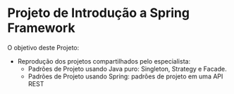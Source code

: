 # Projeto de Introdução a Spring Framework
O objetivo deste Projeto:
 - Reprodução dos projetos compartilhados pelo especialista:
    - Padrões de Projeto usando Java puro: Singleton, Strategy e Facade.
    - Padrões de Projeto usando Spring: padrões de projeto em uma API REST
